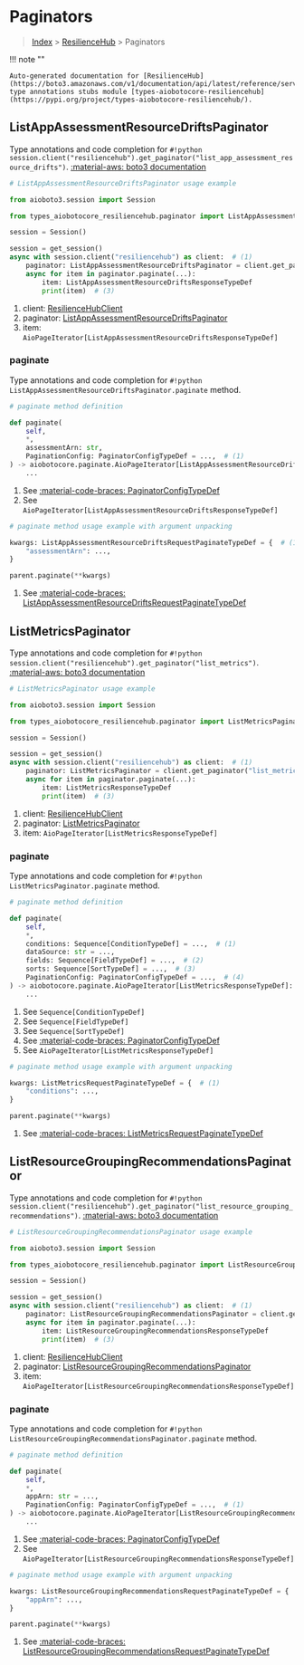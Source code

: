 # Paginators

> [Index](../README.md) > [ResilienceHub](./README.md) > Paginators

!!! note ""

    Auto-generated documentation for [ResilienceHub](https://boto3.amazonaws.com/v1/documentation/api/latest/reference/services/resiliencehub.html#resiliencehub)
    type annotations stubs module [types-aiobotocore-resiliencehub](https://pypi.org/project/types-aiobotocore-resiliencehub/).

## ListAppAssessmentResourceDriftsPaginator

Type annotations and code completion for `#!python session.client("resiliencehub").get_paginator("list_app_assessment_resource_drifts")`.
[:material-aws: boto3 documentation](https://boto3.amazonaws.com/v1/documentation/api/latest/reference/services/resiliencehub/paginator/ListAppAssessmentResourceDrifts.html#ResilienceHub.Paginator.ListAppAssessmentResourceDrifts)

```python
# ListAppAssessmentResourceDriftsPaginator usage example

from aioboto3.session import Session

from types_aiobotocore_resiliencehub.paginator import ListAppAssessmentResourceDriftsPaginator

session = Session()

session = get_session()
async with session.client("resiliencehub") as client:  # (1)
    paginator: ListAppAssessmentResourceDriftsPaginator = client.get_paginator("list_app_assessment_resource_drifts")  # (2)
    async for item in paginator.paginate(...):
        item: ListAppAssessmentResourceDriftsResponseTypeDef
        print(item)  # (3)
```

1. client: [ResilienceHubClient](./client.md)
2. paginator: [ListAppAssessmentResourceDriftsPaginator](./paginators.md#listappassessmentresourcedriftspaginator)
3. item: `AioPageIterator[ListAppAssessmentResourceDriftsResponseTypeDef]`


### paginate

Type annotations and code completion for `#!python ListAppAssessmentResourceDriftsPaginator.paginate` method.

```python
# paginate method definition

def paginate(
    self,
    *,
    assessmentArn: str,
    PaginationConfig: PaginatorConfigTypeDef = ...,  # (1)
) -> aiobotocore.paginate.AioPageIterator[ListAppAssessmentResourceDriftsResponseTypeDef]:  # (2)
    ...
```

1. See [:material-code-braces: PaginatorConfigTypeDef](./type_defs.md#paginatorconfigtypedef)
2. See `AioPageIterator[ListAppAssessmentResourceDriftsResponseTypeDef]`


```python
# paginate method usage example with argument unpacking

kwargs: ListAppAssessmentResourceDriftsRequestPaginateTypeDef = {  # (1)
    "assessmentArn": ...,
}

parent.paginate(**kwargs)
```

1. See [:material-code-braces: ListAppAssessmentResourceDriftsRequestPaginateTypeDef](./type_defs.md#listappassessmentresourcedriftsrequestpaginatetypedef)
## ListMetricsPaginator

Type annotations and code completion for `#!python session.client("resiliencehub").get_paginator("list_metrics")`.
[:material-aws: boto3 documentation](https://boto3.amazonaws.com/v1/documentation/api/latest/reference/services/resiliencehub/paginator/ListMetrics.html#ResilienceHub.Paginator.ListMetrics)

```python
# ListMetricsPaginator usage example

from aioboto3.session import Session

from types_aiobotocore_resiliencehub.paginator import ListMetricsPaginator

session = Session()

session = get_session()
async with session.client("resiliencehub") as client:  # (1)
    paginator: ListMetricsPaginator = client.get_paginator("list_metrics")  # (2)
    async for item in paginator.paginate(...):
        item: ListMetricsResponseTypeDef
        print(item)  # (3)
```

1. client: [ResilienceHubClient](./client.md)
2. paginator: [ListMetricsPaginator](./paginators.md#listmetricspaginator)
3. item: `AioPageIterator[ListMetricsResponseTypeDef]`


### paginate

Type annotations and code completion for `#!python ListMetricsPaginator.paginate` method.

```python
# paginate method definition

def paginate(
    self,
    *,
    conditions: Sequence[ConditionTypeDef] = ...,  # (1)
    dataSource: str = ...,
    fields: Sequence[FieldTypeDef] = ...,  # (2)
    sorts: Sequence[SortTypeDef] = ...,  # (3)
    PaginationConfig: PaginatorConfigTypeDef = ...,  # (4)
) -> aiobotocore.paginate.AioPageIterator[ListMetricsResponseTypeDef]:  # (5)
    ...
```

1. See `Sequence[ConditionTypeDef]`
2. See `Sequence[FieldTypeDef]`
3. See `Sequence[SortTypeDef]`
4. See [:material-code-braces: PaginatorConfigTypeDef](./type_defs.md#paginatorconfigtypedef)
5. See `AioPageIterator[ListMetricsResponseTypeDef]`


```python
# paginate method usage example with argument unpacking

kwargs: ListMetricsRequestPaginateTypeDef = {  # (1)
    "conditions": ...,
}

parent.paginate(**kwargs)
```

1. See [:material-code-braces: ListMetricsRequestPaginateTypeDef](./type_defs.md#listmetricsrequestpaginatetypedef)
## ListResourceGroupingRecommendationsPaginator

Type annotations and code completion for `#!python session.client("resiliencehub").get_paginator("list_resource_grouping_recommendations")`.
[:material-aws: boto3 documentation](https://boto3.amazonaws.com/v1/documentation/api/latest/reference/services/resiliencehub/paginator/ListResourceGroupingRecommendations.html#ResilienceHub.Paginator.ListResourceGroupingRecommendations)

```python
# ListResourceGroupingRecommendationsPaginator usage example

from aioboto3.session import Session

from types_aiobotocore_resiliencehub.paginator import ListResourceGroupingRecommendationsPaginator

session = Session()

session = get_session()
async with session.client("resiliencehub") as client:  # (1)
    paginator: ListResourceGroupingRecommendationsPaginator = client.get_paginator("list_resource_grouping_recommendations")  # (2)
    async for item in paginator.paginate(...):
        item: ListResourceGroupingRecommendationsResponseTypeDef
        print(item)  # (3)
```

1. client: [ResilienceHubClient](./client.md)
2. paginator: [ListResourceGroupingRecommendationsPaginator](./paginators.md#listresourcegroupingrecommendationspaginator)
3. item: `AioPageIterator[ListResourceGroupingRecommendationsResponseTypeDef]`


### paginate

Type annotations and code completion for `#!python ListResourceGroupingRecommendationsPaginator.paginate` method.

```python
# paginate method definition

def paginate(
    self,
    *,
    appArn: str = ...,
    PaginationConfig: PaginatorConfigTypeDef = ...,  # (1)
) -> aiobotocore.paginate.AioPageIterator[ListResourceGroupingRecommendationsResponseTypeDef]:  # (2)
    ...
```

1. See [:material-code-braces: PaginatorConfigTypeDef](./type_defs.md#paginatorconfigtypedef)
2. See `AioPageIterator[ListResourceGroupingRecommendationsResponseTypeDef]`


```python
# paginate method usage example with argument unpacking

kwargs: ListResourceGroupingRecommendationsRequestPaginateTypeDef = {  # (1)
    "appArn": ...,
}

parent.paginate(**kwargs)
```

1. See [:material-code-braces: ListResourceGroupingRecommendationsRequestPaginateTypeDef](./type_defs.md#listresourcegroupingrecommendationsrequestpaginatetypedef)
